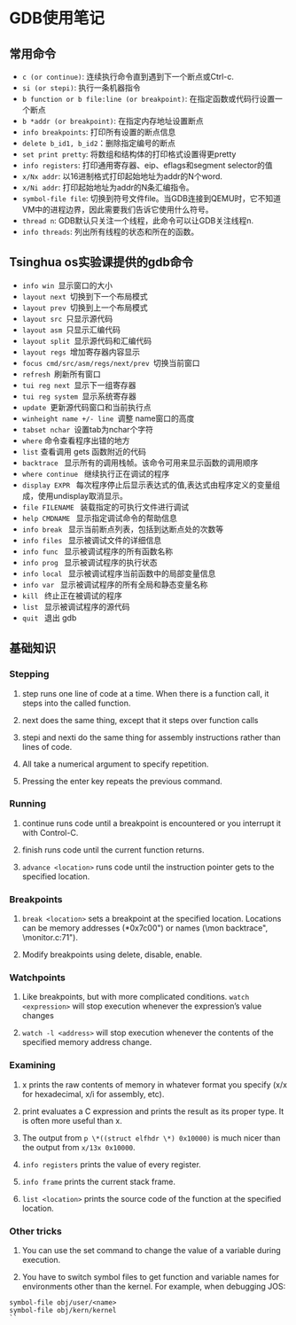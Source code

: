 # GDB使用笔记

## 常用命令

* `c (or continue)`: 连续执行命令直到遇到下一个断点或Ctrl-c.
* `si (or stepi)`: 执行一条机器指令
* `b function or b file:line (or breakpoint)`: 在指定函数或代码行设置一个断点
* `b *addr (or breakpoint)`: 在指定内存地址设置断点
* `info breakpoints`: 打印所有设置的断点信息
* `delete b_id1, b_id2`：删除指定编号的断点
* `set print pretty`: 将数组和结构体的打印格式设置得更pretty
* `info registers`: 打印通用寄存器、eip、eflags和segment selector的值
* `x/Nx addr`: 以16进制格式打印起始地址为addr的N个word.
* `x/Ni addr`: 打印起始地址为addr的N条汇编指令。
* `symbol-file file`: 切换到符号文件file。当GDB连接到QEMU时，它不知道VM中的进程边界，因此需要我们告诉它使用什么符号。
* `thread n`: GDB默认只关注一个线程，此命令可以让GDB关注线程n.
* `info threads`: 列出所有线程的状态和所在的函数。

## Tsinghua os实验课提供的gdb命令
* `info win `显示窗口的大小
* `layout next `切换到下一个布局模式
* `layout prev `切换到上一个布局模式
* `layout src `只显示源代码
* `layout asm `只显示汇编代码
* `layout split `显示源代码和汇编代码
* `layout regs `增加寄存器内容显示
* `focus cmd/src/asm/regs/next/prev `切换当前窗口
* `refresh `刷新所有窗口
* `tui reg next `显示下一组寄存器
* `tui reg system `显示系统寄存器
* `update `更新源代码窗口和当前执行点
* `winheight name +/- line `调整 name窗口的高度
* `tabset nchar `设置tab为nchar个字符
* `where` 命令查看程序出错的地方
* `list` 查看调用 gets 函数附近的代码
* `backtrace ` 显示所有的调用栈帧。该命令可用来显示函数的调用顺序
* `where continue ` 继续执行正在调试的程序
* `display EXPR ` 每次程序停止后显示表达式的值,表达式由程序定义的变量组成，使用undisplay取消显示。
* `file FILENAME ` 装载指定的可执行文件进行调试
* `help CMDNAME ` 显示指定调试命令的帮助信息
* `info break ` 显示当前断点列表，包括到达断点处的次数等
* `info files ` 显示被调试文件的详细信息
* `info func ` 显示被调试程序的所有函数名称
* `info prog ` 显示被调试程序的执行状态
* `info local ` 显示被调试程序当前函数中的局部变量信息
* `info var ` 显示被调试程序的所有全局和静态变量名称
* `kill ` 终止正在被调试的程序
* `list ` 显示被调试程序的源代码
* `quit ` 退出 gdb

## 基础知识

### Stepping

1. step runs one line of code at a time. When there is a function call, it steps into the called function. 

2. next does the same thing, except that it steps over function calls
    
3. stepi and nexti do the same thing for assembly instructions rather than lines of code.

4. All take a numerical argument to specify repetition.

5. Pressing the enter key repeats the previous command.

### Running

1. continue runs code until a breakpoint is encountered or you interrupt it with Control-C.

2. finish runs code until the current function returns.

3. `advance <location>` runs code until the instruction pointer gets to the specified location.

### Breakpoints

1. `break <location>` sets a breakpoint at the specified location. Locations can be memory addresses (\*0x7c00") or names (\mon backtrace", \monitor.c:71").

2. Modify breakpoints using delete, disable, enable.

### Watchpoints

1. Like breakpoints, but with more complicated conditions. `watch <expression>` will stop execution whenever the expression’s value changes

2. `watch -l <address>` will stop execution whenever the contents of the specified memory address change.

### Examining

1. x prints the raw contents of memory in whatever format you specify (x/x for hexadecimal, x/i for assembly, etc).

2. print evaluates a C expression and prints the result as its proper type. It is often more useful than x. 

3. The output from `p \*((struct elfhdr \*) 0x10000)` is much nicer than the output from `x/13x 0x10000`.

4. `info registers` prints the value of every register.

5. `info frame` prints the current stack frame.

6. `list <location>` prints the source code of the function at the specified location.

### Other tricks

1. You can use the set command to change the value of a variable during execution.

2. You have to switch symbol files to get function and variable names for environments other than the kernel. For example, when debugging JOS:
```
symbol-file obj/user/<name>
symbol-file obj/kern/kernel
``
